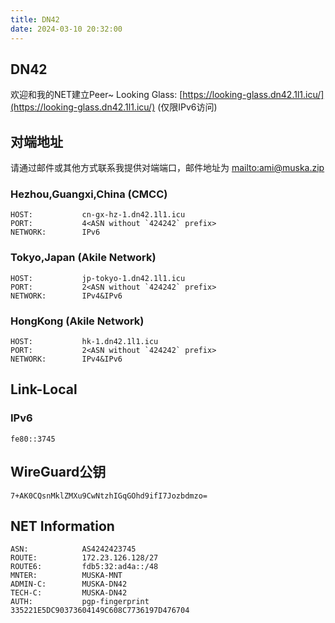 ```yaml
---
title: DN42
date: 2024-03-10 20:32:00
---
```

## DN42

欢迎和我的NET建立Peer~
Looking Glass: [https://looking-glass.dn42.1l1.icu/](https://looking-glass.dn42.1l1.icu/) (仅限IPv6访问)

## 对端地址

请通过邮件或其他方式联系我提供对端端口，邮件地址为 <mailto:ami@muska.zip>

### Hezhou,Guangxi,China (CMCC)

```plaintext
HOST:           cn-gx-hz-1.dn42.1l1.icu
PORT:           4<ASN without `424242` prefix>
NETWORK:        IPv6
```

### Tokyo,Japan (Akile Network)

```plaintext
HOST:           jp-tokyo-1.dn42.1l1.icu
PORT:           2<ASN without `424242` prefix>
NETWORK:        IPv4&IPv6
```

### HongKong (Akile Network)

```plaintext
HOST:           hk-1.dn42.1l1.icu
PORT:           2<ASN without `424242` prefix>
NETWORK:        IPv4&IPv6
```

## Link-Local

### IPv6

```plaintext
fe80::3745
```

## WireGuard公钥

```plaintext
7+AK0CQsnMklZMXu9CwNtzhIGqGOhd9ifI7Jozbdmzo=
```

## NET Information

```plaintext
ASN:            AS4242423745
ROUTE:          172.23.126.128/27
ROUTE6:         fdb5:32:ad4a::/48
MNTER:          MUSKA-MNT
ADMIN-C:        MUSKA-DN42
TECH-C:         MUSKA-DN42
AUTH:           pgp-fingerprint 335221E5DC90373604149C608C7736197D476704
```
